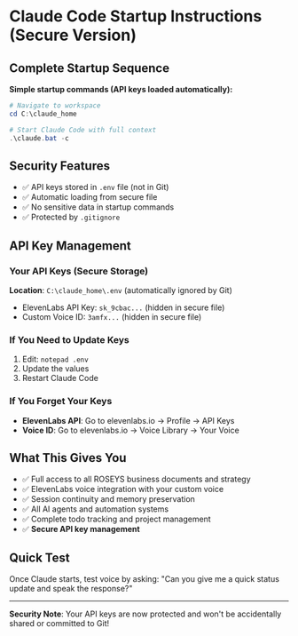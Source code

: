 # Claude Code Startup Instructions (Secure Version)

## Complete Startup Sequence

**Simple startup commands (API keys loaded automatically):**

```powershell
# Navigate to workspace
cd C:\claude_home

# Start Claude Code with full context
.\claude.bat -c
```

## Security Features
- ✅ API keys stored in `.env` file (not in Git)
- ✅ Automatic loading from secure file
- ✅ No sensitive data in startup commands
- ✅ Protected by `.gitignore`

## API Key Management

### Your API Keys (Secure Storage)
**Location**: `C:\claude_home\.env` (automatically ignored by Git)
- ElevenLabs API Key: `sk_9cbac...` (hidden in secure file)
- Custom Voice ID: `3amfx...` (hidden in secure file)

### If You Need to Update Keys
1. Edit: `notepad .env`
2. Update the values
3. Restart Claude Code

### If You Forget Your Keys
- **ElevenLabs API**: Go to elevenlabs.io → Profile → API Keys
- **Voice ID**: Go to elevenlabs.io → Voice Library → Your Voice

## What This Gives You
- ✅ Full access to all ROSEYS business documents and strategy
- ✅ ElevenLabs voice integration with your custom voice
- ✅ Session continuity and memory preservation
- ✅ All AI agents and automation systems
- ✅ Complete todo tracking and project management
- ✅ **Secure API key management**

## Quick Test
Once Claude starts, test voice by asking:
"Can you give me a quick status update and speak the response?"

---
**Security Note**: Your API keys are now protected and won't be accidentally shared or committed to Git!